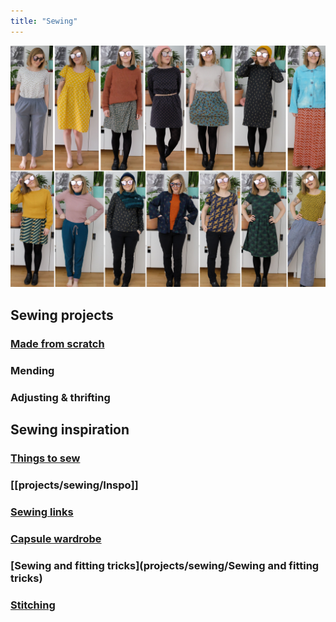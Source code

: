```yaml
---
title: "Sewing"
---
```


![](projects/attachments/Pasted%20image%2020230119203000.png)


## Sewing projects
### [Made from scratch](projects/sewing/Made%20from%20scratch.md)
### Mending 
### Adjusting & thrifting


## Sewing inspiration
### [Things to sew](projects/sewing/Things%20to%20sew.md)

### [[projects/sewing/Inspo]]
### [Sewing links](projects/sewing/Sewing%20links.md)
### [Capsule wardrobe](projects/sewing/Capsule%20wardrobe.md)
### [Sewing and fitting tricks](projects/sewing/Sewing and fitting tricks)
### [Stitching](projects/sewing/stitching)





